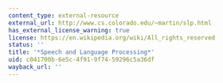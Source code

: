 ```yaml
---
content_type: external-resource
external_url: http://www.cs.colorado.edu/~martin/slp.html
has_external_license_warning: true
license: https://en.wikipedia.org/wiki/All_rights_reserved
status: ''
title: '*Speech and Language Processing*'
uid: c041700b-6e5c-4f91-9f74-59296c5a36df
wayback_url: ''
---
```

